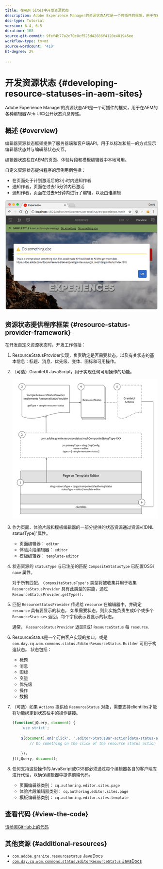```yaml
---
title: 在AEM Sites中开发资源状态
description: Adobe Experience Manager的资源状态API是一个可插件的框架，用于在AEM的各种编辑器Web UI中公开状态消息传递。
doc-type: Tutorial
version: 6.4, 6.5
duration: 108
source-git-commit: 9fef4b77a2c70c8cf525d42686f4120e481945ee
workflow-type: tm+mt
source-wordcount: '410'
ht-degree: 2%

---
```



# 开发资源状态 {#developing-resource-statuses-in-aem-sites}

Adobe Experience Manager的资源状态API是一个可插件的框架，用于在AEM的各种编辑器Web UI中公开状态消息传递。

## 概述 {#overview}

编辑器资源状态框架提供了服务器端和客户端API，用于以标准和统一的方式显示编辑器状态并与编辑器状态交互。

编辑器状态栏在AEM的页面、体验片段和模板编辑器中本地可用。

自定义资源状态提供程序的示例用例包括：

* 在页面处于计划激活后的2小时内通知作者
* 通知作者，页面在过去15分钟内已激活
* 通知作者，页面在过去5分钟内进行了编辑，以及由谁编辑

![AEM编辑器资源状态概述](assets/sample-editor-resource-status-screenshot.png)

## 资源状态提供程序框架 {#resource-status-provider-framework}

在开发自定义资源状态时，开发工作包括：

1. ResourceStatusProvider实现，负责确定是否需要状态，以及有关状态的基本信息：标题、消息、优先级、变体、图标和可用操作。
2. （可选）GraniteUI JavaScript，用于实现任何可用操作的功能。

   ![资源状态架构](assets/sample-editor-resource-status-application-architecture.png)

3. 作为页面、体验片段和模板编辑器的一部分提供的状态资源通过资源»[!DNL statusType]”属性。

   * 页面编辑器： `editor`
   * 体验片段编辑器： `editor`
   * 模板编辑器： `template-editor`

4. 状态资源的 `statusType` 与已注册的匹配 `CompositeStatusType` 已配置OSGi `name` 属性。

   对于所有匹配， `CompositeStatusType's` 类型将被收集并用于收集 `ResourceStatusProvider` 具有此类型的实施，通过 `ResourceStatusProvider.getType()`.

5. 匹配 `ResourceStatusProvider` 传递给 `resource` 在编辑器中，并确定 `resource` 具有要显示的状态。 如果需要状态，则此实施负责生成0个或多个 `ResourceStatuses` 返回，每个字段表示要显示的状态。

   通常， `ResourceStatusProvider` 返回0或1 `ResourceStatus` 每 `resource`.

6. ResourceStatus是一个可由客户实现的接口，或是 `com.day.cq.wcm.commons.status.EditorResourceStatus.Builder` 可用于构造状态。 状态包括：

   * 标题
   * 消息
   * 图标
   * 变量
   * 优先级
   * 操作
   * 数据

7. （可选）如果 `Actions` 提供给 `ResourceStatus` 对象，需要支持clientlibs才能将功能绑定到状态栏中的操作链接。

   ```js
   (function(jQuery, document) {
       'use strict';
   
       $(document).on('click', '.editor-StatusBar-action[data-status-action-id="do-something"]', function () {
           // Do something on the click of the resource status action
   
       });
   })(jQuery, document);
   ```

8. 任何支持这些操作的JavaScript或CSS都必须通过每个编辑器各自的客户端库进行代理，以确保编辑器中提供前端代码。

   * 页面编辑器类别： `cq.authoring.editor.sites.page`
   * 体验片段编辑器类别： `cq.authoring.editor.sites.page`
   * 模板编辑器类别： `cq.authoring.editor.sites.template`

## 查看代码 {#view-the-code}

[请参阅GitHub上的代码](https://github.com/Adobe-Consulting-Services/acs-aem-samples/tree/master/bundle/src/main/java/com/adobe/acs/samples/resourcestatus/impl/SampleEditorResourceStatusProvider.java)

## 其他资源 {#additional-resources}

* [`com.adobe.granite.resourcestatus` JavaDocs](https://helpx.adobe.com/experience-manager/6-5/sites/developing/using/reference-materials/javadoc/com/adobe/granite/resourcestatus/package-summary.html)
* [`com.day.cq.wcm.commons.status.EditorResourceStatus` JavaDocs](https://helpx.adobe.com/experience-manager/6-5/sites/developing/using/reference-materials/javadoc/com/day/cq/wcm/commons/status/EditorResourceStatus.html)

